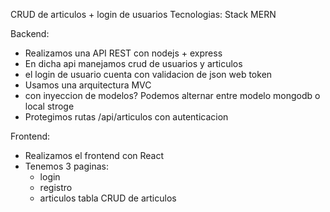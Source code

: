 CRUD de articulos + login de usuarios
Tecnologias: Stack MERN

Backend:

- Realizamos una API REST con nodejs + express
- En dicha api manejamos crud de usuarios y articulos
- el login de usuario cuenta con validacion de json web token
- Usamos una arquitectura MVC
- con inyeccion de modelos?
  Podemos alternar entre modelo mongodb o local stroge
- Protegimos rutas /api/articulos con autenticacion

Frontend:

- Realizamos el frontend con React
- Tenemos 3 paginas:
  - login
  - registro
  - articulos
    tabla CRUD de articulos
